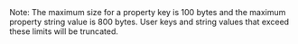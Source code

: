 <aside class="notice">
Note: The maximum size for a property key is 100 bytes and the maximum property string value is 800 bytes. User keys and string values that exceed these limits will be truncated.
</aside>